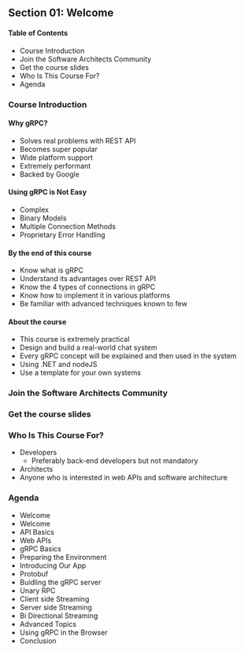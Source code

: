 ## Section 01: Welcome

#### Table of Contents
- Course Introduction
- Join the Software Architects Community
- Get the course slides
- Who Is This Course For?
- Agenda


### Course Introduction

#### Why gRPC?
- Solves real problems with REST API
- Becomes super popular
- Wide platform support
- Extremely performant
- Backed by Google

#### Using gRPC is Not Easy
- Complex
- Binary Models
- Multiple Connection Methods
- Proprietary Error Handling

#### By the end of this course
- Know what is gRPC
- Understand its advantages over REST API
- Know the 4 types of connections in gRPC
- Know how to implement it in various platforms
- Be familiar with advanced techniques known to few

#### About the course
- This course is extremely practical 
- Design and build a real-world chat system
- Every gRPC concept will be explained and then used in the system 
- Using .NET and nodeJS
- Use a template for your own systems



### Join the Software Architects Community


### Get the course slides


### Who Is This Course For?
- Developers
  - Preferably back-end developers but not mandatory
- Architects
- Anyone who is interested in web APIs and software architecture


### Agenda
- Welcome
- Welcome
- API Basics
- Web APIs
- gRPC Basics
- Preparing the Environment
- Introducing Our App
- Protobuf
- Buidling the gRPC server
- Unary RPC
- Client side Streaming
- Server side Streaming
- Bi Directional Streaming
- Advanced Topics
- Using gRPC in the Browser
- Conclusion

